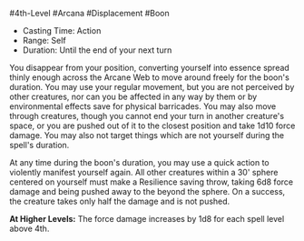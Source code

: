 #4th-Level #Arcana #Displacement #Boon
 
- Casting Time: Action
- Range: Self
- Duration: Until the end of your next turn
 
You disappear from your position, converting yourself into essence spread thinly enough across the Arcane Web to move around freely for the boon's duration. You may use your regular movement, but you are not perceived by other creatures, nor can you be affected in any way by them or by environmental effects save for physical barricades. You may also move through creatures, though you cannot end your turn in another creature's space, or you are pushed out of it to the closest position and take 1d10 force damage. You may also not target things which are not yourself during the spell's duration.  

At any time during the boon's duration, you may use a quick action to violently manifest yourself again. All other creatures within a 30' sphere centered on yourself must make a Resilience saving throw, taking 6d8 force damage and being pushed away to the beyond the sphere. On a success, the creature takes only half the damage and is not pushed.
 
**At Higher Levels:** The force damage increases by 1d8 for each spell level above 4th.